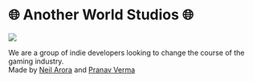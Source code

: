 # 🌐 Another World Studios 🌐

<img src="https://github.com/Another-World-Studios/.github/blob/main/images/logos/Base%20Logo.png?raw=true">

We are a group of indie developers looking to change the course of the gaming industry. <br>
Made by [Neil Arora](https://github.com/japaneil) and [Pranav Verma](https://github.com/PranavVerma-droid)
